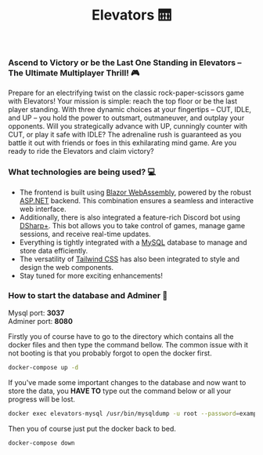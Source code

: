 <div align="center">
    <h1>Elevators 🛗</h1>
</div>
<br />

### Ascend to Victory or be the Last One Standing in Elevators – The Ultimate Multiplayer Thrill! 🎮

Prepare for an electrifying twist on the classic rock-paper-scissors game with Elevators! Your mission is simple: reach the top floor or be the last player standing. With three dynamic choices at your fingertips – CUT, IDLE, and UP – you hold the power to outsmart, outmaneuver, and outplay your opponents. Will you strategically advance with UP, cunningly counter with CUT, or play it safe with IDLE? The adrenaline rush is guaranteed as you battle it out with friends or foes in this exhilarating mind game. Are you ready to ride the Elevators and claim victory?

### What technologies are being used? 💻

- The frontend is built using [Blazor WebAssembly](https://dotnet.microsoft.com/en-us/apps/aspnet/web-apps/blazor), powered by the robust [ASP.NET](https://dotnet.microsoft.com/en-us/apps/aspnet) backend. This combination ensures a seamless and interactive web interface.
- Additionally, there is also integrated a feature-rich Discord bot using [DSharp+](https://dsharpplus.github.io/DSharpPlus/). This bot allows you to take control of games, manage game sessions, and receive real-time updates.
- Everything is tightly integrated with a [MySQL](https://www.mysql.com/) database to manage and store data efficiently.
- The versatility of [Tailwind CSS](https://tailwindui.com) has also been integrated to style and design the web components.
- Stay tuned for more exciting enhancements!

### How to start the database and Adminer 🐬

Mysql port: <b>3037</b><br>
Adminer port: <b>8080</b>

Firstly you of course have to go to the directory which contains all the docker files and then type the command bellow. The common issue with it not booting is that you probably forgot to open the docker first.
```bash
docker-compose up -d
```

If you've made some important changes to the database and now want to store the data, you <b>HAVE TO</b> type out the command below or all your progress will be lost.
```bash
docker exec elevators-mysql /usr/bin/mysqldump -u root --password=example --all-databases > ./mysql-dump/backup.sql
```

Then you of course just put the docker back to bed.
```bash
docker-compose down
```